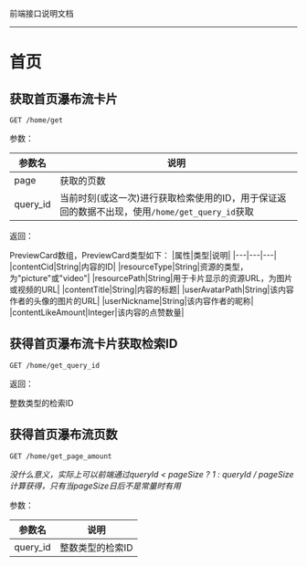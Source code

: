前端接口说明文档
- - -

# 首页

## 获取首页瀑布流卡片
```http
GET /home/get
```

参数：

|参数名|说明|
|---|---|
|page|获取的页数|
|query_id|当前时刻(或这一次)进行获取检索使用的ID，用于保证返回的数据不出现，使用```/home/get_query_id```获取|

返回：

PreviewCard数组，PreviewCard类型如下：
|属性|类型|说明|
|---|---|---|
|contentCid|String|内容的ID|
|resourceType|String|资源的类型，为"picture"或"video"|
|resourcePath|String|用于卡片显示的资源URL，为图片或视频的URL|
|contentTitle|String|内容的标题|
|userAvatarPath|String|该内容作者的头像的图片的URL|
|userNickname|String|该内容作者的昵称|
|contentLikeAmount|Integer|该内容的点赞数量|

## 获得首页瀑布流卡片获取检索ID
```http
GET /home/get_query_id
```

返回：

整数类型的检索ID

## 获得首页瀑布流页数
```http
GET /home/get_page_amount
```

*没什么意义，实际上可以前端通过queryId < pageSize ? 1 : queryId / pageSize 计算获得，只有当pageSize日后不是常量时有用*

参数：

|参数名|说明|
|---|---|
|query_id|整数类型的检索ID|